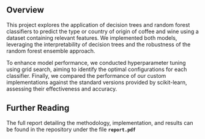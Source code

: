 ## Overview

This project explores the application of decision trees and random forest classifiers to predict the type or country of origin of coffee and wine using a dataset containing relevant features. We implemented both models, leveraging the interpretability of decision trees and the robustness of the random forest ensemble approach.

To enhance model performance, we conducted hyperparameter tuning using grid search, aiming to identify the optimal configurations for each classifier. Finally, we compared the performance of our custom implementations against the standard versions provided by scikit-learn, assessing their effectiveness and accuracy.

## Further Reading

The full report detailing the methodology, implementation, and results can be found in the repository under the file **`report.pdf`**

